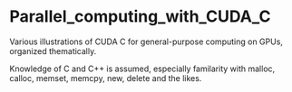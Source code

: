# Parallel_computing_with_CUDA_C
Various illustrations of CUDA C for general-purpose computing on GPUs, organized thematically.

Knowledge of C and C++ is assumed, especially familarity with malloc, calloc, memset, memcpy, new, delete and the likes.
